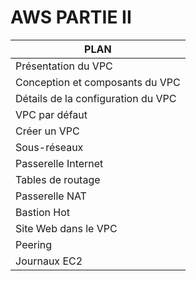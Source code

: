 # AWS PARTIE II

|PLAN|
|----|
|Présentation du VPC|
|Conception et composants du VPC|
|Détails de la configuration du VPC|
|VPC par défaut|
|Créer un VPC|
|Sous-réseaux|
|Passerelle Internet|
|Tables de routage|
|Passerelle NAT|
|Bastion Hot|
|Site Web dans le VPC|
|Peering|
|Journaux EC2|
